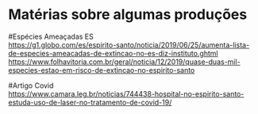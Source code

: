 # Matérias sobre algumas produções

#Espécies Ameaçadas ES   
https://g1.globo.com/es/espirito-santo/noticia/2019/06/25/aumenta-lista-de-especies-ameacadas-de-extincao-no-es-diz-instituto.ghtml  
https://www.folhavitoria.com.br/geral/noticia/12/2019/quase-duas-mil-especies-estao-em-risco-de-extincao-no-espirito-santo


#Artigo Covid  
https://www.camara.leg.br/noticias/744438-hospital-no-espirito-santo-estuda-uso-de-laser-no-tratamento-de-covid-19/
